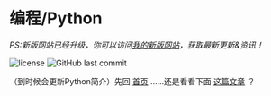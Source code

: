 # 编程/Python

*PS:新版网站已经升级，你可以访问[我的新版网站](https://guleixibian2009.github.io/)，获取最新更新&资讯！*

![license](https://img.shields.io/github/license/guleixibian/guleixibian.github.io)
![GitHub last commit](https://img.shields.io/github/last-commit/guleixibian/guleixibian.github.io)  

（到时候会更新Python简介）先回 [首页](https://guleixibian.github.io/) ......还是看看下面 [这篇文章](https://guleixibian.github.io/Code/Python/01/) ？
